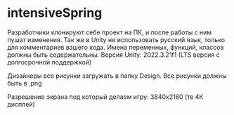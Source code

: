 # intensiveSpring

Разработчики клонируют себе проект на ПК, и после работы с ним пушат изменения. 
Так же в Unity не использовать русский язык, только для комментариев вашего кода. Имена переменных, функций, классов должны быть содержательны.
Версия Unity: 2022.3.21f1 (LTS версия с долгосрочной поддержкой)

Дизайнеры все рисунки загружать в папку Design. Все рисунки должны быть в .png 

Разрешение экрана под который делаем игру: 3840x2160 (те 4К дисплей)
